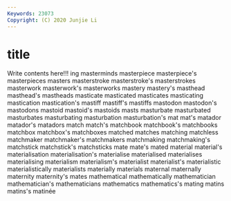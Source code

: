 ```yaml
---
Keywords: 23073
Copyright: (C) 2020 Junjie Li
---
```


# title

Write contents here!!!
ing 
masterminds 
masterpiece 
masterpiece's 
masterpieces
masters 
masterstroke 
masterstroke's 
masterstrokes 
masterwork 
masterwork's 
masterworks 
mastery 
mastery's 
masthead
masthead's 
mastheads 
masticate 
masticated 
masticates 
masticating 
mastication 
mastication's 
mastiff 
mastiff's
mastiffs 
mastodon 
mastodon's 
mastodons 
mastoid 
mastoid's 
mastoids 
masts 
masturbate 
masturbated
masturbates 
masturbating 
masturbation 
masturbation's 
mat 
mat's 
matador 
matador's 
matadors 
match
match's 
matchbook 
matchbook's 
matchbooks 
matchbox 
matchbox's 
matchboxes 
matched 
matches 
matching
matchless 
matchmaker 
matchmaker's 
matchmakers 
matchmaking 
matchmaking's 
matchstick 
matchstick's 
matchsticks 
mate
mate's 
mated 
material 
material's 
materialisation 
materialisation's 
materialise 
materialised 
materialises 
materialising
materialism 
materialism's 
materialist 
materialist's 
materialistic 
materialistically 
materialists 
materially 
materials 
maternal
maternally 
maternity 
maternity's 
mates 
mathematical 
mathematically 
mathematician 
mathematician's 
mathematicians 
mathematics
mathematics's 
mating 
matins 
matins's 
matinée 
